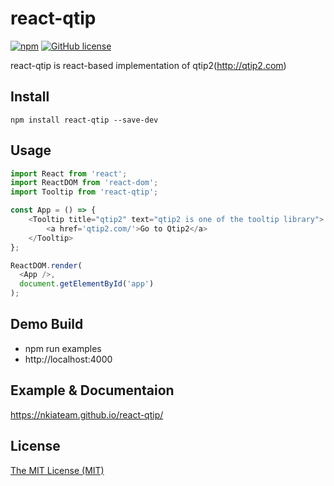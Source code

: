 # react-qtip
[![npm](https://img.shields.io/npm/v/react-qtip.svg)](https://www.npmjs.com/package/react-qtip)
[![GitHub license](https://img.shields.io/badge/license-MIT-blue.svg)](https://raw.githubusercontent.com/nkiateam/react-qtip/master/LICENSE)

react-qtip is react-based implementation of qtip2(http://qtip2.com)

## Install

```
npm install react-qtip --save-dev
```

## Usage
```js
import React from 'react';
import ReactDOM from 'react-dom';
import Tooltip from 'react-qtip';

const App = () => {
    <Tooltip title="qtip2" text="qtip2 is one of the tooltip library">
        <a href='qtip2.com/'>Go to Qtip2</a>
    </Tooltip>
};

ReactDOM.render(
  <App />,
  document.getElementById('app')
);
```

## Demo Build
- npm run examples
- http://localhost:4000

## Example & Documentaion
https://nkiateam.github.io/react-qtip/

## License
[The MIT License (MIT)](/LICENSE)